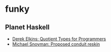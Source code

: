 # funky

## Planet Haskell
- [Derek Elkins: Quotient Types for Programmers](https://derekelkins.github.io/posts/quotient-types-for-programmers.html)
- [Michael Snoyman: Proposed conduit reskin](http://www.snoyman.com/blog/2016/09/proposed-conduit-reskin)


